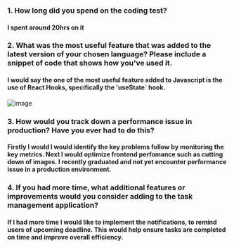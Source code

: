 ### 1. How long did you spend on the coding test? 
#### I spent around 20hrs on it

### 2. What was the most useful feature that was added to the latest version of your chosen language? Please include a snippet of code that shows how you've used it.
#### I would say the one of the most useful feature added to Javascript is the use of React Hooks, specifically the 'useState` hook. 
![image](https://github.com/Happiepillz/Manager/assets/97860819/5e2b0728-c855-4c2c-adb8-47cb2396b8fc)

### 3. How would you track down a performance issue in production? Have you ever had to do this?
#### Firstly I would I would identify the key problems follow by monitoring the key metrics. Next I would optimize frontend perfomance such as cutting down of images. I recently graduated and not yet encounter performance issue in a production environment.

### 4. If you had more time, what additional features or improvements would you consider adding to the task management application?
#### If I had more time I would like to implement the notifications, to remind users of upcoming deadline.  This would help ensure tasks are completed on time and improve overall efficiency.
  
